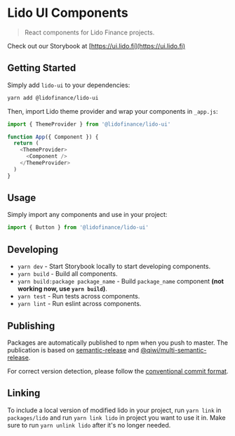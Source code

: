 # Lido UI Components

> React components for Lido Finance projects.

Check out our Storybook at [https://ui.lido.fi](https://ui.lido.fi)

## Getting Started

Simply add `lido-ui` to your dependencies:

```bash
yarn add @lidofinance/lido-ui
```

Then, import Lido theme provider and wrap your components in `_app.js`:

```js
import { ThemeProvider } from '@lidofinance/lido-ui'

function App({ Component }) {
  return (
    <ThemeProvider>
      <Component />
    </ThemeProvider>
  )
}
```

## Usage

Simply import any components and use in your project:

```js
import { Button } from '@lidofinance/lido-ui'
```

## Developing

- `yarn dev` - Start Storybook locally to start developing components.
- `yarn build` - Build all components.
- `yarn build:package package_name` - Build `package_name` component **(not working now, use `yarn build`)**.
- `yarn test` - Run tests across components.
- `yarn lint` - Run eslint across components.

## Publishing

Packages are automatically published to npm when you push to master. The publication is based on [semantic-release](https://github.com/semantic-release/semantic-release) and [@qiwi/multi-semantic-release](https://github.com/qiwi/multi-semantic-release).

For correct version detection, please follow the [conventional commit format](https://www.conventionalcommits.org/en/v1.0.0/).

## Linking

To include a local version of modified lido in your project, run `yarn link` in `packages/lido` and run `yarn link lido` in project you want to use it in. Make sure to run `yarn unlink lido` after it's no longer needed.
